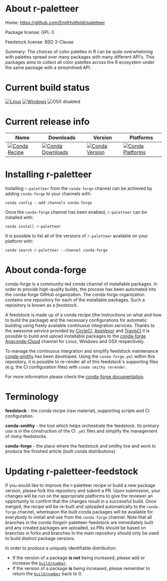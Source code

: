 About r-paletteer
=================

Home: https://github.com/EmilHvitfeldt/paletteer

Package license: GPL-3

Feedstock license: BSD 3-Clause

Summary: The choices of color palettes in R can be quite overwhelming with  palettes spread over many packages with many different API's. This packages aims to collect all color palettes across the R ecosystem under the same package with a streamlined API.



Current build status
====================

[![Linux](https://img.shields.io/circleci/project/github/conda-forge/r-paletteer-feedstock/master.svg?label=Linux)](https://circleci.com/gh/conda-forge/r-paletteer-feedstock)
[![Windows](https://img.shields.io/appveyor/ci/conda-forge/r-paletteer-feedstock/master.svg?label=Windows)](https://ci.appveyor.com/project/conda-forge/r-paletteer-feedstock/branch/master)
![OSX disabled](https://img.shields.io/badge/OSX-disabled-lightgrey.svg)

Current release info
====================

| Name | Downloads | Version | Platforms |
| --- | --- | --- | --- |
| [![Conda Recipe](https://img.shields.io/badge/recipe-r--paletteer-green.svg)](https://anaconda.org/conda-forge/r-paletteer) | [![Conda Downloads](https://img.shields.io/conda/dn/conda-forge/r-paletteer.svg)](https://anaconda.org/conda-forge/r-paletteer) | [![Conda Version](https://img.shields.io/conda/vn/conda-forge/r-paletteer.svg)](https://anaconda.org/conda-forge/r-paletteer) | [![Conda Platforms](https://img.shields.io/conda/pn/conda-forge/r-paletteer.svg)](https://anaconda.org/conda-forge/r-paletteer) |

Installing r-paletteer
======================

Installing `r-paletteer` from the `conda-forge` channel can be achieved by adding `conda-forge` to your channels with:

```
conda config --add channels conda-forge
```

Once the `conda-forge` channel has been enabled, `r-paletteer` can be installed with:

```
conda install r-paletteer
```

It is possible to list all of the versions of `r-paletteer` available on your platform with:

```
conda search r-paletteer --channel conda-forge
```


About conda-forge
=================

conda-forge is a community-led conda channel of installable packages.
In order to provide high-quality builds, the process has been automated into the
conda-forge GitHub organization. The conda-forge organization contains one repository
for each of the installable packages. Such a repository is known as a *feedstock*.

A feedstock is made up of a conda recipe (the instructions on what and how to build
the package) and the necessary configurations for automatic building using freely
available continuous integration services. Thanks to the awesome service provided by
[CircleCI](https://circleci.com/), [AppVeyor](https://www.appveyor.com/)
and [TravisCI](https://travis-ci.org/) it is possible to build and upload installable
packages to the [conda-forge](https://anaconda.org/conda-forge)
[Anaconda-Cloud](https://anaconda.org/) channel for Linux, Windows and OSX respectively.

To manage the continuous integration and simplify feedstock maintenance
[conda-smithy](https://github.com/conda-forge/conda-smithy) has been developed.
Using the ``conda-forge.yml`` within this repository, it is possible to re-render all of
this feedstock's supporting files (e.g. the CI configuration files) with ``conda smithy rerender``.

For more information please check the [conda-forge documentation](https://conda-forge.org/docs/).

Terminology
===========

**feedstock** - the conda recipe (raw material), supporting scripts and CI configuration.

**conda-smithy** - the tool which helps orchestrate the feedstock.
                   Its primary use is in the construction of the CI ``.yml`` files
                   and simplify the management of *many* feedstocks.

**conda-forge** - the place where the feedstock and smithy live and work to
                  produce the finished article (built conda distributions)


Updating r-paletteer-feedstock
==============================

If you would like to improve the r-paletteer recipe or build a new
package version, please fork this repository and submit a PR. Upon submission,
your changes will be run on the appropriate platforms to give the reviewer an
opportunity to confirm that the changes result in a successful build. Once
merged, the recipe will be re-built and uploaded automatically to the
`conda-forge` channel, whereupon the built conda packages will be available for
everybody to install and use from the `conda-forge` channel.
Note that all branches in the conda-forge/r-paletteer-feedstock are
immediately built and any created packages are uploaded, so PRs should be based
on branches in forks and branches in the main repository should only be used to
build distinct package versions.

In order to produce a uniquely identifiable distribution:
 * If the version of a package **is not** being increased, please add or increase
   the [``build/number``](https://conda.io/docs/user-guide/tasks/build-packages/define-metadata.html#build-number-and-string).
 * If the version of a package **is** being increased, please remember to return
   the [``build/number``](https://conda.io/docs/user-guide/tasks/build-packages/define-metadata.html#build-number-and-string)
   back to 0.
